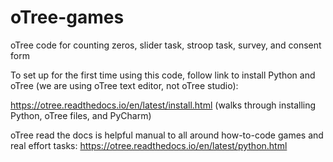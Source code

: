 # oTree-games
oTree code for counting zeros, slider task, stroop task, survey, and consent form



To set up for the first time using this code, follow link to install Python and oTree (we are using oTree text editor, not oTree studio):

https://otree.readthedocs.io/en/latest/install.html (walks through installing Python, oTree files, and PyCharm)



oTree read the docs is helpful manual to all around how-to-code games and real effort tasks:
https://otree.readthedocs.io/en/latest/python.html
